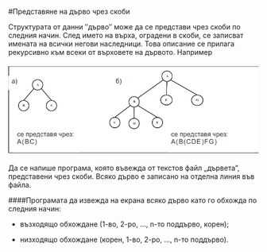 #Представяне на дърво чрез скоби

Структурата от данни ″дърво″ може да се представи чрез скоби по следния начин. След името на върха, оградени в скоби, се записват имената на всички негови наследници. Това описание се прилага рекурсивно към всеки от върховете на дървото. Например

#### ![Фигура 1. Дърво ](./bracket_tree.png)

Да се напише програма, която въвежда от текстов файл „дървета”, представени чрез скоби. Всяко дърво е записано на отделна линия във файла.

####Програмата да извежда на екрана всяко дърво като го обхожда по следния начин:

* възходящо обхождане (1-во, 2-ро, ..., n-то поддърво, корен);

* низходящо обхождане (корен, 1-во, 2-ро, ..., n-то поддърво).
